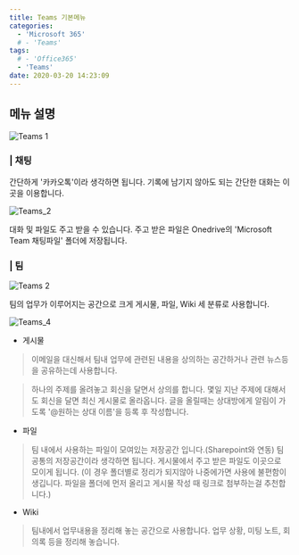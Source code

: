 ```yaml
---
title: Teams 기본메뉴
categories:
  - 'Microsoft 365'
  # - 'Teams'
tags:
  # - 'Office365'
  - 'Teams'
date: 2020-03-20 14:23:09
---
```

## 메뉴 설명

![Teams 1](https://user-images.githubusercontent.com/53321666/82908101-78e4cb80-9fa2-11ea-910c-ff470d896d06.jpg)

### | 채팅

간단하게 '카카오톡'이라 생각하면 됩니다.
기록에 남기지 않아도 되는 간단한 대화는 이곳을 이용합니다.

![Teams_2](https://user-images.githubusercontent.com/53321666/77139005-99326e80-6ab7-11ea-9abd-b57b3c075b8d.png)

대화 및 파일도 주고 받을 수 있습니다.
주고 받은 파일은 Onedrive의 'Microsoft Team 채팅파일' 폴더에 저장됩니다.

### | 팀

![Teams 2](https://user-images.githubusercontent.com/53321666/82908105-7aae8f00-9fa2-11ea-9b38-4e122337e091.png)

팀의 업무가 이루어지는 공간으로 크게 게시물, 파일, Wiki 세 분류로 사용합니다.

![Teams_4](https://user-images.githubusercontent.com/53321666/77139008-9a639b80-6ab7-11ea-94dd-0a17298795f2.png)

  * 게시물

> 이메일을 대신해서 팀내 업무에 관련된 내용을 상의하는 공간하거나 관련 뉴스등을 공유하는데 사용합니다.

> 하나의 주제를 올려놓고 회신을 달면서 상의를 합니다.
몇일 지난 주제에 대해서도 회신을 달면 최신 게시물로 올라옵니다.
글을 올릴때는 상대방에게 알림이 가도록 '@원하는 상대 이름'을 등록 후 작성합니다.

 * 파일

> 팀 내에서 사용하는 파일이 모여있는 저장공간 입니다.(Sharepoint와 연동)
팀 공통의 저장공간이라 생각하면 됩니다.
게시물에서 주고 받은 파일도 이곳으로 모이게 됩니다. (이 경우 폴더별로 정리가 되지않아
나중에가면 사용에 불편함이 생깁니다. 파일을 폴더에 먼저 올리고 게시물 작성 때 링크로 첨부하는걸 추천합니다.) 

 * Wiki

>팀내에서 업무내용을 정리해 놓는 공간으로 사용합니다.
업무 상황, 미팅 노트, 회의록 등을 정리해 놓습니다.